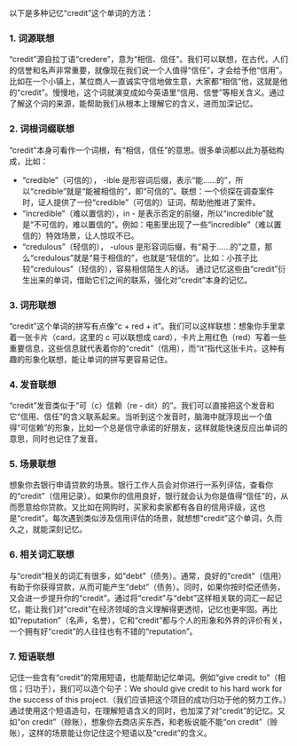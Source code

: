 以下是多种记忆“credit”这个单词的方法：

### 1. 词源联想
“credit”源自拉丁语“credere”，意为“相信、信任”。我们可以联想，在古代，人们的信誉和名声非常重要，就像现在我们说一个人值得“信任”，才会给予他“信用”。比如在一个小镇上，某位商人一直诚实守信地做生意，大家都“相信”他，这就是他的“credit”。慢慢地，这个词就演变成如今英语里“信用、信誉”等相关含义。通过了解这个词的来源，能帮助我们从根本上理解它的含义，进而加深记忆。

### 2. 词根词缀联想
“credit”本身可看作一个词根，有“相信，信任”的意思。很多单词都以此为基础构成，比如：
 - “credible”（可信的）， -ible 是形容词后缀，表示“能……的”，所以“credible”就是“能被相信的”，即“可信的”。联想：一个侦探在调查案件时，证人提供了一份“credible”（可信的）证词，帮助他推进了案件。
 - “incredible”（难以置信的），in - 是表示否定的前缀，所以“incredible”就是“不可信的，难以置信的”。例如：电影里出现了一些“incredible”（难以置信的）特效场景，让人惊叹不已。
 - “credulous”（轻信的）， -ulous 是形容词后缀，有“易于……的”之意，那么“credulous”就是“易于相信的”，也就是“轻信的”。比如：小孩子比较“credulous”（轻信的），容易相信陌生人的话。
通过记忆这些由“credit”衍生出来的单词，借助它们之间的联系，强化对“credit”本身的记忆。

### 3. 词形联想
“credit”这个单词的拼写有点像“c + red + it”。我们可以这样联想：想象你手里拿着一张卡片（card，这里的 c 可以联想成 card），卡片上用红色（red）写着一些重要信息，这些信息就代表着你的“credit”（信用），而“it”指代这张卡片。这种有趣的形象化联想，能让单词的拼写更容易记住。

### 4. 发音联想
“credit”发音类似于“可（c）信赖（re - dit）的”。我们可以直接把这个发音和它“信用、信任”的含义联系起来。当听到这个发音时，脑海中就浮现出一个值得“可信赖”的形象，比如一个总是信守承诺的好朋友，这样就能快速反应出单词的意思，同时也记住了发音。

### 5. 场景联想
想象你去银行申请贷款的场景。银行工作人员会对你进行一系列评估，查看你的“credit”（信用记录）。如果你的信用良好，银行就会认为你是值得“信任”的，从而愿意给你贷款。又比如在网购时，买家和卖家都有各自的信用评级，这也是“credit”。每次遇到类似涉及信用评估的场景，就想想“credit”这个单词，久而久之，就能深刻记忆。

### 6. 相关词汇联想
与“credit”相关的词汇有很多，如“debt”（债务）。通常，良好的“credit”（信用）有助于你获得贷款，从而可能产生“debt”（债务）。同时，如果你按时偿还债务，又会进一步提升你的“credit”。通过将“credit”与“debt”这样相关联的词汇一起记忆，能让我们对“credit”在经济领域的含义理解得更透彻，记忆也更牢固。再比如“reputation”（名声，名誉），它和“credit”都与个人的形象和外界的评价有关，一个拥有好“credit”的人往往也有不错的“reputation”。

### 7. 短语联想
记住一些含有“credit”的常用短语，也能帮助记忆单词。例如“give credit to”（相信；归功于），我们可以造个句子：We should give credit to his hard work for the success of this project.（我们应该把这个项目的成功归功于他的努力工作。）通过使用这个短语造句，在理解短语含义的同时，也加深了对“credit”的记忆。又如“on credit”（赊账），想象你去商店买东西，和老板说能不能“on credit”（赊账），这样的场景能让你记住这个短语以及“credit”的含义。 